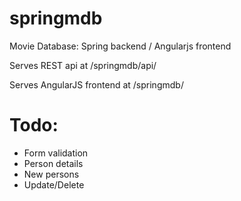 # springmdb 
Movie Database: Spring backend / Angularjs frontend

Serves REST api at /springmdb/api/

Serves AngularJS frontend at /springmdb/

# Todo:
- Form validation
- Person details
- New persons
- Update/Delete

